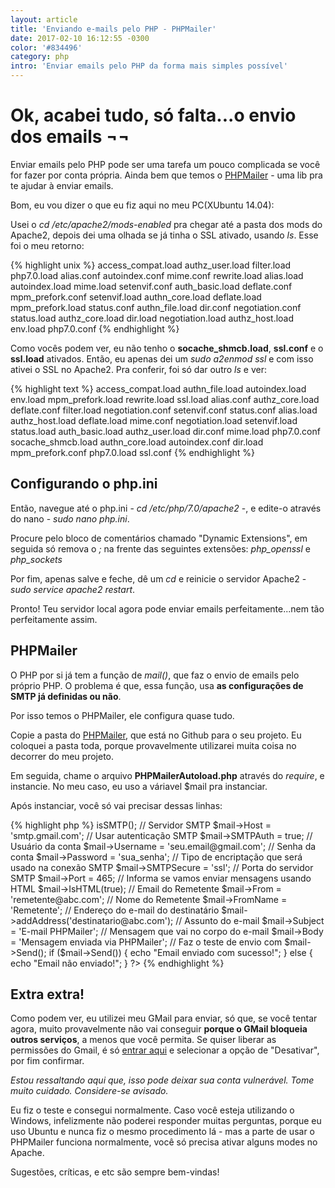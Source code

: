 ```yaml
---
layout: article
title: 'Enviando e-mails pelo PHP - PHPMailer'
date: 2017-02-10 16:12:55 -0300
color: '#834496'
category: php
intro: 'Enviar emails pelo PHP da forma mais simples possível'
---
```


# Ok, acabei tudo, só falta...o envio dos emails ¬¬
Enviar emails pelo PHP pode ser uma tarefa um pouco complicada se você for fazer por conta própria. Ainda bem que temos o [PHPMailer](https://github.com/PHPMailer/PHPMailer) - uma lib pra te ajudar à enviar emails.

Bom, eu vou dizer o que eu fiz aqui no meu PC(XUbuntu 14.04):

Usei o *cd /etc/apache2/mods-enabled* pra chegar até a pasta dos mods do Apache2, depois dei uma olhada se já tinha o SSL ativado, usando *ls*.
Esse foi o meu retorno:

{% highlight unix %}
	access_compat.load  authz_user.load  filter.load       php7.0.load
	alias.conf          autoindex.conf   mime.conf         rewrite.load
	alias.load          autoindex.load   mime.load         setenvif.conf
	auth_basic.load     deflate.conf     mpm_prefork.conf  setenvif.load
	authn_core.load     deflate.load     mpm_prefork.load  status.conf
	authn_file.load     dir.conf         negotiation.conf  status.load
	authz_core.load     dir.load         negotiation.load
	authz_host.load     env.load         php7.0.conf
{% endhighlight %}

Como vocês podem ver, eu não tenho o **socache_shmcb.load**, **ssl.conf** e o **ssl.load** ativados. 
Então, eu apenas dei um *sudo a2enmod ssl* e com isso ativei o SSL no Apache2. Pra conferir, foi só dar outro *ls* e ver:

{% highlight text %}
	access_compat.load  authn_file.load  autoindex.load  env.load          mpm_prefork.load  rewrite.load        ssl.load
	alias.conf          authz_core.load  deflate.conf    filter.load       negotiation.conf  setenvif.conf       status.conf
	alias.load          authz_host.load  deflate.load    mime.conf         negotiation.load  setenvif.load       status.load
	auth_basic.load     authz_user.load  dir.conf        mime.load         php7.0.conf       socache_shmcb.load
	authn_core.load     autoindex.conf   dir.load        mpm_prefork.conf  php7.0.load       ssl.conf
{% endhighlight %}

## Configurando o php.ini
Então, navegue até o php.ini - *cd /etc/php/7.0/apache2* -, e edite-o através do nano - *sudo nano php.ini*.

Procure pelo bloco de comentários chamado "Dynamic Extensions", em seguida só remova o *;* na frente das seguintes extensões: *php_openssl* e *php_sockets*

Por fim, apenas salve e feche, dê um *cd* e reinicie o servidor Apache2 - *sudo service apache2 restart*.

Pronto! Teu servidor local agora pode enviar emails perfeitamente...nem tão perfeitamente assim.

## PHPMailer
O PHP por si já tem a função de *mail()*, que faz o envio de emails pelo próprio PHP. O problema é que, essa função, usa **as configurações de SMTP já definidas ou não**.

Por isso temos o PHPMailer, ele configura quase tudo.

Copie a pasta do [PHPMailer](https://github.com/PHPMailer/PHPMailer), que está no Github para o seu projeto. Eu coloquei a pasta toda, porque provavelmente utilizarei muita coisa no decorrer do meu projeto.

Em seguida, chame o arquivo **PHPMailerAutoload.php** através do *require*, e instancie.
No meu caso, eu uso a váriavel $mail pra instanciar.

Após instanciar, você só vai precisar dessas linhas:

{% highlight php %}
	<?php
		// Instancia o PHPMailer
		$mail = new PHPMailer;
		// Configura para envio de e-mails usando SMTP
		$mail->isSMTP(); 
		// Servidor SMTP
		$mail->Host = 'smtp.gmail.com';
		// Usar autenticação SMTP 
		$mail->SMTPAuth = true; 
		// Usuário da conta
		$mail->Username = 'seu.email@gmail.com';
		// Senha da conta 
		$mail->Password = 'sua_senha';
		// Tipo de encriptação que será usado na conexão SMTP 
		$mail->SMTPSecure = 'ssl';
		// Porta do servidor SMTP 
		$mail->Port = 465; 
		// Informa se vamos enviar mensagens usando HTML
		$mail->IsHTML(true); 
		// Email do Remetente
		$mail->From = 'remetente@abc.com';
		// Nome do Remetente 
		$mail->FromName = 'Remetente'; 
		// Endereço do e-mail do destinatário
		$mail->addAddress('destinatario@abc.com');
		// Assunto do e-mail 
		$mail->Subject = 'E-mail PHPMailer'; 
		// Mensagem que vai no corpo do e-mail
		$mail->Body = 'Mensagem enviada via PHPMailer';
		// Faz o teste de envio com $mail->Send();
		if ($mail->Send()) {
			echo "Email enviado com sucesso!";
		} else {
			echo "Email não enviado!";
		}
	?> 
{% endhighlight %}

## Extra extra!
Como podem ver, eu utilizei meu GMail para enviar, só que, se você tentar agora, muito provavelmente não vai conseguir **porque o GMail bloqueia outros serviços**, a menos que você permita.
Se quiser liberar as permissões do Gmail, é só [entrar aqui](http://www.google.com.br/settings/security/lesssecureapps) e selecionar a opção de "Desativar", por fim confirmar.

_Estou ressaltando aqui que, isso pode deixar sua conta vulnerável. Tome muito cuidado. Considere-se avisado._

Eu fiz o teste e consegui normalmente. Caso você esteja utilizando o Windows, infelizmente não poderei responder muitas perguntas, porque eu uso Ubuntu e nunca fiz o mesmo procedimento lá - mas a parte de usar o PHPMailer funciona normalmente, você só precisa ativar alguns modes no Apache.

Sugestões, críticas, e etc são sempre bem-vindas!